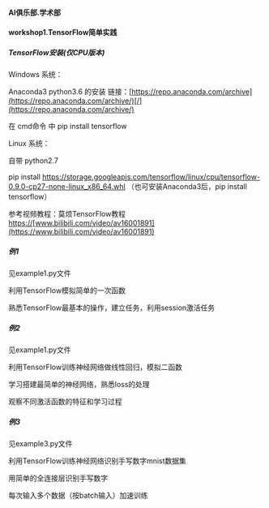 #### AI俱乐部.学术部

#### workshop1.TensorFlow简单实践

##### TensorFlow安装(仅CPU版本)

Windows 系统：

Anaconda3 python3.6 的安装 链接：[https://repo.anaconda.com/archive](https://repo.anaconda.com/archive/)[/](https://repo.anaconda.com/archive/)

在 cmd命令 中 pip install tensorflow

Linux 系统：

自带 python2.7

pip install https://storage.googleapis.com/tensorflow/linux/cpu/tensorflow-0.9.0-cp27-none-linux_x86_64.whl  （也可安装Anaconda3后，pip install tensorflow）



参考视频教程：莫烦TensorFlow教程 
[https](https://www.bilibili.com/video/av16001891)[://](https://www.bilibili.com/video/av16001891)[www.bilibili.com/video/av16001891](https://www.bilibili.com/video/av16001891)

##### 例1

见example1.py文件

利用TensorFlow模拟简单的一次函数

熟悉TensorFlow最基本的操作，建立任务，利用session激活任务

##### 例2

见example1.py文件

利用TensorFlow训练神经网络做线性回归，模拟二函数

学习搭建最简单的神经网络，熟悉loss的处理

观察不同激活函数的特征和学习过程

##### 例3

见example3.py文件

利用TensorFlow训练神经网络识别手写数字mnist数据集

用简单的全连接层识别手写数字

每次输入多个数据（按batch输入）加速训练